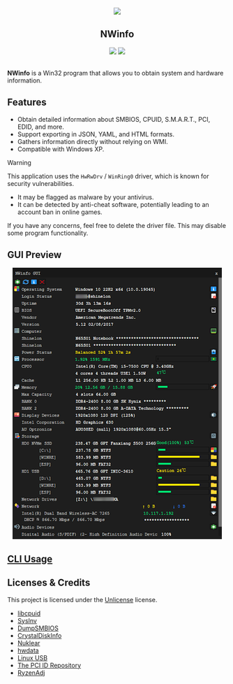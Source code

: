 <br />
<div align="center">
  <img src="./docs/images/icon.ico">
  <h2 align="center">NWinfo</h2>
  <div align="center">
    <img src="https://img.shields.io/github/license/a1ive/nwinfo?label=LICENSE&color=ad1453">
    <img src="https://img.shields.io/github/downloads/a1ive/nwinfo/total?label=DOWNLOADS&color=blue">
  </div>
</div>
<br />

**NWinfo** is a Win32 program that allows you to obtain system and hardware information.

## Features
* Obtain detailed information about SMBIOS, CPUID, S.M.A.R.T., PCI, EDID, and more.
* Support exporting in JSON, YAML, and HTML formats.
* Gathers information directly without relying on WMI.
* Compatible with Windows XP.

> [!WARNING]
>
> This application uses the `HwRwDrv` / `WinRing0` driver, which is known for security vulnerabilities.
>
> *   It may be flagged as malware by your antivirus.
> *   It can be detected by anti-cheat software, potentially leading to an account ban in online games.
>
> If you have any concerns, feel free to delete the driver file. This may disable some program functionality.

## GUI Preview

<div align="center">
  <img src="./docs/images/demo.png">
</div>

## [CLI Usage](./docs/README.md)

## Licenses & Credits

This project is licensed under the [Unlicense](https://unlicense.org/) license.

* [libcpuid](https://libcpuid.sourceforge.net)
* [SysInv](https://github.com/cavaliercoder/sysinv)
* [DumpSMBIOS](https://github.com/KunYi/DumpSMBIOS)
* [CrystalDiskInfo](https://github.com/hiyohiyo/CrystalDiskInfo)
* [Nuklear](https://github.com/Immediate-Mode-UI/Nuklear)
* [hwdata](https://github.com/vcrhonek/hwdata)
* [Linux USB](http://www.linux-usb.org)
* [The PCI ID Repository](https://pci-ids.ucw.cz)
* [RyzenAdj](https://github.com/FlyGoat/RyzenAdj)
